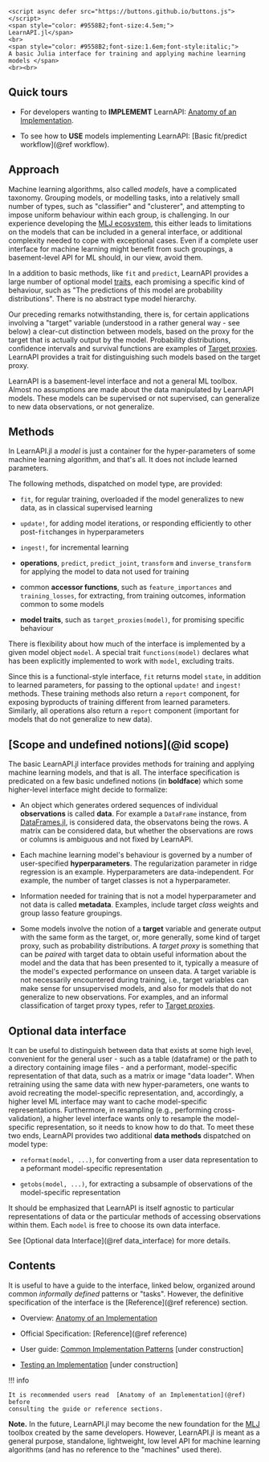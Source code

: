 ```@raw html
<script async defer src="https://buttons.github.io/buttons.js"></script>
<span style="color: #9558B2;font-size:4.5em;">
LearnAPI.jl</span>
<br>
<span style="color: #9558B2;font-size:1.6em;font-style:italic;">
A basic Julia interface for training and applying machine learning models </span>
<br><br>
```

## Quick tours

- For developers wanting to **IMPLEMEMT** LearnAPI: [Anatomy of
  an Implementation](@ref).

- To see how to **USE** models implementing LearnAPI: [Basic fit/predict
  workflow](@ref workflow).

## Approach

Machine learning algorithms, also called *models*, have a complicated
taxonomy. Grouping models, or modelling tasks, into a relatively small number of types,
such as "classifier" and "clusterer", and attempting to impose uniform behaviour within
each group, is challenging. In our experience developing the [MLJ
ecosystem](https://github.com/alan-turing-institute/MLJ.jl), this either leads to
limitations on the models that can be included in a general interface, or additional
complexity needed to cope with exceptional cases. Even if a complete user interface for
machine learning might benefit from such groupings, a basement-level API for ML should, in
our view, avoid them.

In a addition to basic methods, like `fit` and `predict`, LearnAPI provides a large number
of optional model
[traits](https://ahsmart.com/pub/holy-traits-design-patterns-and-best-practice-book/),
each promising a specific kind of behaviour, such as "The predictions of this model are
probability distributions".  There is no abstract type model hierarchy.

Our preceding remarks notwithstanding, there is, for certain applications involving a
"target" variable (understood in a rather general way - see below) a clear-cut distinction
between models, based on the proxy for the target that is actually output by the
model. Probability distributions, confidence intervals and survival functions are examples
of [Target proxies](@ref). LearnAPI provides a trait for distinguishing such models based
on the target proxy.

LearnAPI is a basement-level interface and not a general ML toolbox. Almost no assumptions
are made about the data manipulated by LearnAPI models. These models can be supervised or
not supervised, can generalize to new data observations, or not generalize.

## Methods

In LearnAPI.jl a *model* is just a container for the hyper-parameters of some machine
learning algorithm, and that's all. It does not include learned parameters.

The following methods, dispatched on model type, are provided:

- `fit`, for regular training, overloaded if the model generalizes to new data, as in
  classical supervised learning

- `update!`, for adding model iterations, or responding efficiently to other
  post-`fit`changes in hyperparameters

- `ingest!`, for incremental learning

- **operations**, `predict`, `predict_joint`, `transform` and `inverse_transform` for
  applying the model to data not used for training

- common **accessor functions**, such as `feature_importances` and `training_losses`, for
  extracting, from training outcomes, information common to some models

- **model traits**, such as `target_proxies(model)`, for promising specific behaviour

There is flexibility about how much of the interface is implemented by a given model
object `model`. A special trait `functions(model)` declares what has been explicitly
implemented to work with `model`, excluding traits.

Since this is a functional-style interface, `fit` returns model `state`, in addition to
learned parameters, for passing to the optional `update!` and `ingest!` methods. These
training methods also return a `report` component, for exposing byproducts of training
different from learned parameters. Similarly, all operations also return a `report`
component (important for models that do not generalize to new data).


## [Scope and undefined notions](@id scope)

The basic LearnAPI.jl interface provides methods for training and applying machine
learning models, and that is all. The interface specification is predicated on a few basic
undefined notions (in **boldface**) which some higher-level interface might decide to
formalize:

- An object which generates ordered sequences of individual **observations** is called
  **data**. For example a `DataFrame` instance, from
  [DataFrames.jl](https://dataframes.juliadata.org/stable/), is considered data, the
  observatons being the rows. A matrix can be considered data, but whether the
  observations are rows or columns is ambiguous and not fixed by LearnAPI.

- Each machine learning model's behaviour is governed by a number of user-specified
  **hyperparameters**. The regularization parameter in ridge regression is an
  example. Hyperparameters are data-independent. For example, the number of target classes
  is not a hyperparameter.

- Information needed for training that is not a model hyperparameter and not data is
  called **metadata**. Examples, include target *class* weights and group lasso feature
  groupings.

- Some models involve the notion of a **target** variable and generate output with the
  same form as the target, or, more generally, some kind of target proxy, such as
  probability distributions. A *target proxy* is something that can be *paired* with target
  data to obtain useful information about the model and the data that has been presented
  to it, typically a measure of the model's expected performance on unseen data. A target
  variable is not necessarily encountered during training, i.e., target variables can make
  sense for unsupervised models, and also for models that do not generalize to new
  observations.  For examples, and an informal classification of target proxy types, refer
  to [Target proxies](@ref).


## Optional data interface

It can be useful to distinguish between data that exists at some high level, convenient
for the general user - such as a table (dataframe) or the path to a directory containing
image files - and a performant, model-specific representation of that data, such as a
matrix or image "data loader". When retraining using the same data with new
hyper-parameters, one wants to avoid recreating the model-specific representation, and,
accordingly, a higher level ML interface may want to cache model-specific
representations. Furthermore, in resampling (e.g., performing cross-validation), a higher
level interface wants only to resample the model-specific representation, so it needs to
know how to do that. To meet these two ends, LearnAPI provides two additional **data
methods** dispatched on model type:

- `reformat(model, ...)`, for converting from a user data representation to a peformant model-specific
  representation

- `getobs(model, ...)`, for extracting a subsample of observations of the model-specific
  representation

It should be emphasized that LearnAPI is itself agnostic to particular representations of
data or the particular methods of accessing observations within them. Each `model` is free
to choose its own data interface.

See [Optional data Interface](@ref data_interface) for more details. 

## Contents

It is useful to have a guide to the interface, linked below, organized around common
*informally defined* patterns or "tasks". However, the definitive specification of the
interface is the [Reference](@ref reference) section.

- Overview: [Anatomy of an Implementation](@ref)

- Official Specification: [Reference](@ref reference)

- User guide: [Common Implementation Patterns](@ref) [under construction]

- [Testing an Implementation](@ref) [under construction]

!!! info

	It is recommended users read  [Anatomy of an Implementation](@ref) before
	consulting the guide or reference sections.

**Note.** In the future, LearnAPI.jl may become the new foundation for the
[MLJ](https://alan-turing-institute.github.io/MLJ.jl/dev/) toolbox created by the same
developers. However, LearnAPI.jl is meant as a general purpose, standalone, lightweight,
low level API for machine learning algorithms (and has no reference to the "machines" used
there).
